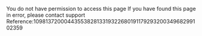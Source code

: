 You do not have permission to access this page If you have found this page in error, please contact support Reference:109813720004435538281331932268019117929320034968299102359
